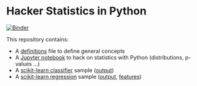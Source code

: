 # Hacker Statistics in Python

[![Binder](https://img.shields.io/badge/binder-iris.ipynb-green.svg)](https://mybinder.org/v2/gh/cbismuth/hacker-stats/master?filepath=iris.ipynb)

This repository contains:

* A [definitions](DEFINITIONS.md) file to define general concepts
* A [Jupyter notebook](iris.ipynb) to hack on statistics with Python (distributions, p-values ...)
* A [scikit-learn classifier](classifier.py) sample ([output](classifier.png))
* A [scikit-learn regression](regression.py) sample ([output](regression.png), [features](lasso.png))
